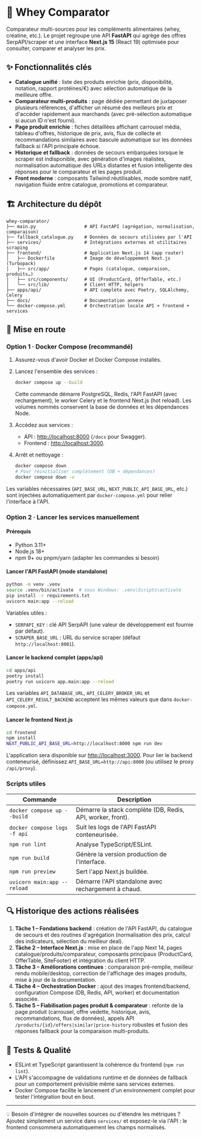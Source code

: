 # 🧬 Whey Comparator

Comparateur multi-sources pour les compléments alimentaires (whey, créatine, etc.). Le projet regroupe une API **FastAPI** qui agrège des offres SerpAPI/scraper et une interface **Next.js 15** (React 19) optimisée pour consulter, comparer et analyser les prix.

## ✨ Fonctionnalités clés

- **Catalogue unifié** : liste des produits enrichie (prix, disponibilité, notation, rapport protéines/€) avec sélection automatique de la meilleure offre.
- **Comparateur multi-produits** : page dédiée permettant de juxtaposer plusieurs références, d'afficher un résumé des meilleurs prix et d'accéder rapidement aux marchands (avec pré-sélection automatique si aucun ID n'est fourni).
- **Page produit enrichie** : fiches détaillées affichant carrousel média, tableau d'offres, historique de prix, avis, flux de collecte et recommandations similaires avec bascule automatique sur les données fallback si l'API principale échoue.
- **Historique et fallback** : données de secours embarquées lorsque le scraper est indisponible, avec génération d'images réalistes, normalisation automatique des URLs distantes et fusion intelligente des réponses pour le comparateur et les pages produit.
- **Front moderne** : composants Tailwind réutilisables, mode sombre natif, navigation fluide entre catalogue, promotions et comparateur.

## 🏗️ Architecture du dépôt

```
whey-comparator/
├── main.py                  # API FastAPI (agrégation, normalisation, comparaison)
├── fallback_catalogue.py    # Données de secours utilisées par l'API
├── services/                # Intégrations externes et utilitaires scraping
├── frontend/                # Application Next.js 14 (app router)
│   ├── Dockerfile           # Image de développement Next.js (Turbopack)
│   ├── src/app/             # Pages (catalogue, comparaison, produits…)
│   ├── src/components/      # UI (ProductCard, OfferTable, etc.)
│   └── src/lib/             # Client HTTP, helpers
├── apps/api/                # API complète avec Poetry, SQLAlchemy, Celery
├── docs/                    # Documentation annexe
└── docker-compose.yml       # Orchestration locale API + frontend + services
```

## 🚀 Mise en route

### Option 1 · Docker Compose (recommandé)

1. Assurez-vous d'avoir Docker et Docker Compose installés.
2. Lancez l'ensemble des services :

   ```bash
   docker compose up --build
   ```

   Cette commande démarre PostgreSQL, Redis, l'API FastAPI (avec rechargement), le worker Celery et le frontend Next.js (hot reload). Les volumes nommés conservent la base de données et les dépendances Node.

3. Accédez aux services :
   - API : [http://localhost:8000](http://localhost:8000) (`/docs` pour Swagger).
   - Frontend : [http://localhost:3000](http://localhost:3000).

4. Arrêt et nettoyage :

   ```bash
   docker compose down
   # Pour réinitialiser complètement (DB + dépendances)
   docker compose down -v
   ```

Les variables nécessaires (`API_BASE_URL`, `NEXT_PUBLIC_API_BASE_URL`, etc.) sont injectées automatiquement par `docker-compose.yml` pour relier l'interface à l'API.

### Option 2 · Lancer les services manuellement

#### Prérequis

- Python 3.11+
- Node.js 18+
- npm 9+ ou pnpm/yarn (adapter les commandes si besoin)

#### Lancer l'API FastAPI (mode standalone)

```bash
python -m venv .venv
source .venv/bin/activate  # sous Windows: .venv\Scripts\activate
pip install -r requirements.txt
uvicorn main:app --reload
```

Variables utiles :

- `SERPAPI_KEY` : clé API SerpAPI (une valeur de développement est fournie par défaut).
- `SCRAPER_BASE_URL` : URL du service scraper (défaut `http://localhost:8001`).

#### Lancer le backend complet (apps/api)

```bash
cd apps/api
poetry install
poetry run uvicorn app.main:app --reload
```

Les variables `API_DATABASE_URL`, `API_CELERY_BROKER_URL` et `API_CELERY_RESULT_BACKEND` acceptent les mêmes valeurs que dans `docker-compose.yml`.

#### Lancer le frontend Next.js

```bash
cd frontend
npm install
NEXT_PUBLIC_API_BASE_URL=http://localhost:8000 npm run dev
```

L'application sera disponible sur [http://localhost:3000](http://localhost:3000). Pour lier le backend conteneurisé, définissez `API_BASE_URL=http://api:8000` (ou utilisez le proxy `/api/proxy`).

### Scripts utiles

| Commande                       | Description                                                |
|--------------------------------|------------------------------------------------------------|
| `docker compose up --build`    | Démarre la stack complète (DB, Redis, API, worker, front). |
| `docker compose logs -f api`   | Suit les logs de l'API FastAPI conteneurisée.              |
| `npm run lint`                 | Analyse TypeScript/ESLint.                                |
| `npm run build`                | Génère la version production de l'interface.              |
| `npm run preview`              | Sert l'app Next.js buildée.                               |
| `uvicorn main:app --reload`    | Démarre l'API standalone avec rechargement à chaud.       |

## 🔍 Historique des actions réalisées

1. **Tâche 1 – Fondations backend** : création de l'API FastAPI, du catalogue de secours et des routines d'agrégation (normalisation des prix, calcul des indicateurs, sélection du meilleur deal).
2. **Tâche 2 – Interface Next.js** : mise en place de l'app Next 14, pages catalogue/produits/comparateur, composants principaux (ProductCard, OfferTable, SiteFooter) et intégration du client HTTP.
3. **Tâche 3 – Améliorations continues** : comparaison pré-remplie, meilleur rendu mobile/desktop, correction de l'affichage des images produits, mise à jour de la documentation.
4. **Tâche 4 – Orchestration Docker** : ajout des images frontend/backend, configuration Compose (DB, Redis, API, worker) et documentation associée.
5. **Tâche 5 – Fiabilisation pages produit & comparateur** : refonte de la page produit (carrousel, offre vedette, historique, avis, recommandations, flux de données), appels API `/products/{id}/offers|similar|price-history` robustes et fusion des réponses fallback pour la comparaison multi-produits.

## 🧪 Tests & Qualité

- ESLint et TypeScript garantissent la cohérence du frontend (`npm run lint`).
- L'API s'accompagne de validations runtime et de données de fallback pour un comportement prévisible même sans services externes.
- Docker Compose facilite le lancement d'un environnement complet pour tester l'intégration bout en bout.

---

💡 Besoin d'intégrer de nouvelles sources ou d'étendre les métriques ? Ajoutez simplement un service dans `services/` et exposez-le via l'API : le frontend consommera automatiquement les champs normalisés.
